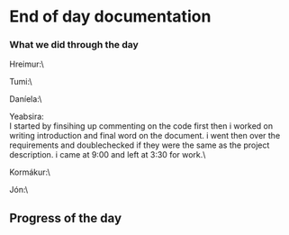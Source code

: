 # End of day documentation

### What we did through the day 
Hreimur:\


Tumi:\


Daníela:\



Yeabsira:\
I started by finsihing up commenting on the code first then i worked on writing introduction and final word on the document. i went then over the requirements and doublechecked if they were the same as the project description. i came at 9:00 and left at 3:30 for work.\

Kormákur:\



Jón:\ 


## Progress of the day